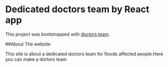 # Dedicated doctors team by React app

This project was bootstrapped with [doctors team](https://dedicated-doctors-team.netlify.app/).

##About The website

This site is about a dedicated doctors team for floods affected people.Here you can make a dortors team
